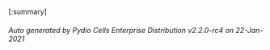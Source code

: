 








[:summary]

###### Auto generated by Pydio Cells Enterprise Distribution v2.2.0-rc4 on 22-Jan-2021
